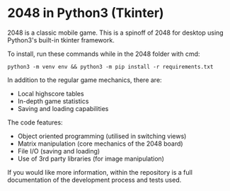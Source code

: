 # 2048 in Python3 (Tkinter)

2048 is a classic mobile game. This is a spinoff of 2048 for desktop using Python3's built-in tkinter framework.

To install, run these commands while in the 2048 folder with cmd:

`python3 -m venv env && python3 -m pip install -r requirements.txt`

In addition to the regular game mechanics, there are:
* Local highscore tables
* In-depth game statistics
* Saving and loading capabilities

The code features:
* Object oriented programming (utilised in switching views)
* Matrix manipulation (core mechanics of the 2048 board)
* File I/O (saving and loading)
* Use of 3rd party libraries (for image manipulation)

If you would like more information, within the repository is a full documentation of the development process and tests used.
